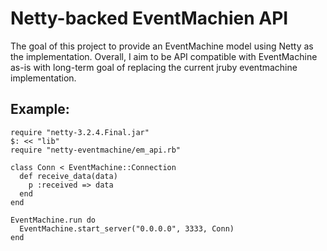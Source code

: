 # Netty-backed EventMachien API

The goal of this project to provide an EventMachine model using Netty as the
implementation. Overall, I aim to be API compatible with EventMachine as-is with
long-term goal of replacing the current jruby eventmachine implementation.

## Example:

    require "netty-3.2.4.Final.jar"
    $: << "lib"
    require "netty-eventmachine/em_api.rb"

    class Conn < EventMachine::Connection
      def receive_data(data)
        p :received => data
      end
    end

    EventMachine.run do
      EventMachine.start_server("0.0.0.0", 3333, Conn)
    end
